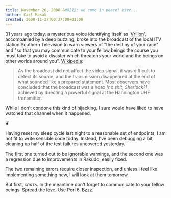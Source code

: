 ```yaml
---
title: November 26, 2008 &#8212; we come in peace! bzzz...
author: Carl Mäsak
created: 2008-11-27T00:37:00+01:00
---
```

31 years ago today, a mysterious voice identifying itself as '[Vrillon](http://en.wikipedia.org/wiki/Vrillon)', accompanied by a deep buzzing, broke into the broadcast of the local ITV station Southern Television to warn viewers of "the destiny of your race" and "so that you may communicate to your fellow beings the course you must take to avoid a disaster which threatens your world and the beings on other worlds around you". [Wikipedia](http://en.wikipedia.org/wiki/Vrillon):

<blockquote><div><p>As the broadcast did not affect the video signal, it was difficult to detect its source, and the transmission disappeared at the end of what sounded like a prepared statement. Most observers have concluded that the broadcast was a hoax <em>[no shit, Sherlock?]</em>, achieved by directing a powerful signal at the Hannington UHF transmitter.</p></div></blockquote>

While I don't condone this kind of hijacking, I sure would have liked to have watched that channel when it happened.

<p class='separator'>&#10086;</p>

Having reset my sleep cycle last night to a reasonable set of endpoints, I am not fit to write sensible code today. Instead, I've been debugging a bit, cleaning up half of the test failures uncovered yesterday.

The first one turned out to be ignorable warnings, and the second one was a regression due to improvements in Rakudo, easily fixed.

The two remaining errors require closer inspection, and unless I feel like implementing something new, I will look at them tomorrow.

But first, *спать*. In the meantime don't forget to communicate to your fellow beings. Spread the love. Use Perl 6. Bzzz.


